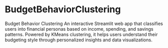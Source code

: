# BudgetBehaviorClustering
Budget Behavior Clustering An interactive Streamlit web app that classifies users into financial personas based on income, spending, and savings patterns. Powered by KMeans clustering, it helps users understand their budgeting style through personalized insights and data visualizations.
